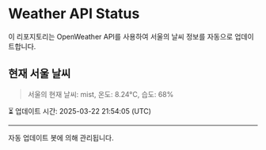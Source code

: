 
# Weather API Status

이 리포지토리는 OpenWeather API를 사용하여 서울의 날씨 정보를 자동으로 업데이트합니다.

## 현재 서울 날씨
> 서울의 현재 날씨: mist, 온도: 8.24°C, 습도: 68%

⏳ 업데이트 시간: 2025-03-22 21:54:05 (UTC)

---
자동 업데이트 봇에 의해 관리됩니다.
